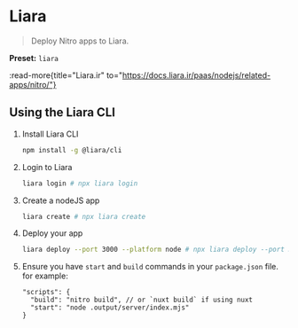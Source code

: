 # Liara

> Deploy Nitro apps to Liara.

**Preset:** `liara`

:read-more{title="Liara.ir" to="https://docs.liara.ir/paas/nodejs/related-apps/nitro/"}

## Using the Liara CLI

1. Install Liara CLI
   ```bash
   npm install -g @liara/cli
   ```

1. Login to Liara

   ```bash
   liara login # npx liara login
   ```

1. Create a nodeJS app

   ```bash
   liara create # npx liara create
   ```
   
1. Deploy your app

   ```bash
   liara deploy --port 3000 --platform node # npx liara deploy --port 3000 --platform node
   ```

1. Ensure you have `start` and `build` commands in your `package.json` file. for example:

   ```json5
   "scripts": {
     "build": "nitro build", // or `nuxt build` if using nuxt
     "start": "node .output/server/index.mjs"
   }
   ```
